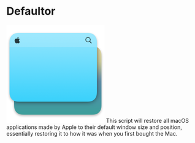 # Defaultor
![AppIcon](https://github.com/BreckenLusk/Defaultor/blob/master/Contents/Resources/icon_128x128_Normal@2x.png?raw=true) This script will restore all macOS applications made by Apple to their default window size and position, essentially restoring it to how it was when you first bought the Mac.
